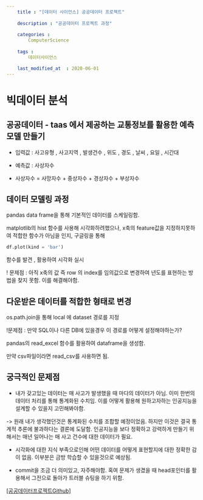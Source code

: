 ```yaml
---
    title : "[데이터 사이언스] 공공데이터 프로젝트"
     
    description : "공공데이터 프로젝트 과정"
    
    categories : 
        ComputerScience
        
    tags :
        데이터사이언스

    last_modified_at  : 2020-06-01
---
```


# 빅데이터 분석 

## 공공데이터 - taas 에서 제공하는 교통정보를 활용한 예측모델 만들기

* 입력값 : 사고유형 , 사고지역 , 발생건수 , 위도 , 경도 , 날씨 , 요일 , 시간대

* 예측값 : 사상자수 

* 사상자수 = 사망자수 + 중상자수 + 경상자수 + 부상자수

## 데이터 모델링 과정
pandas data frame을 통해 기본적인 데이터를 스케일링함.

matplotlib의 hist 함수를 사용해 시각화하려했으나, x축의 feature값을 지정하지못하여 적합한 함수가 아님을 인지, 구글링을 통해 

```python
df.plot(kind = 'bar')
```
함수를 발견 , 활용하여 시각화 실시

! 문제점 : 아직 x축의 값 즉 row 의 index를 임의값으로 변경하여 년도를 표현하는 방법을 찾지 못함. 이를 해결해야함.

## 다운받은 데이터를 적합한 형태로 변경

os.path.join을 통해 local 에 dataset 경로를 지정

!문제점 : 만약 SQL이나 다른 DB에 있을경우 이 경로를 어떻게 설정해야하는가?

pandas의 read_excel 함수를 활용하여 dataframe을 생성함.

만약 csv파일이라면 read_csv를 사용하면 됨.

## 궁극적인 문제점

* 내가 갖고있는 데이터는 매 사고가 발생했을 때 마다의 데이터가 아님. 이미 한번의 데이터 처리를 통해 통계화된 수치임. 이를 어떻게 활용해 원하고자하는 인공지능을 설계할 수 있을지 고민해봐야함.

-> 원래 내가 생각했던것은 통계화된 수치를 조합할 예정이었음. 하지만 이것은 결국 통계적 추론에 불과하다는 결론에 도달함. 인공지능을 보다 정확하고 강력하게 만들기 위해서는 매년 일어나는 매 사고 건수에 대한 데이터가 필요.

* 시각화에 대한 지식 부족으로인해 어떤 데이터를 어떻게 표현할지에 대한 정확한 감이 없음. 이부분은 금방 학습할 수 있을것으로 예상됨.

* commit을 조금 더 의미있고, 자주해야함. 혹여 문제가 생겼을 때 head포인터를 활용해서 그전으로 돌아가 트러블 슈팅을 하기 위함.

[[공공데이터프로젝트Github]](https://github.com/YangDongJae/MachineLearning_Log)

